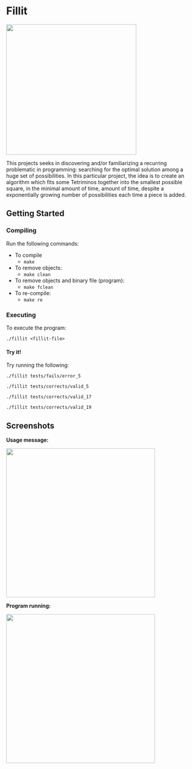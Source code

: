 # Fillit


<img src="https://raw.githubusercontent.com/jraleman/42_Fillit/master/resources/fillit-finalmark.png" width="350" />

This projects seeks in discovering and/or familiarizing a recurring problematic
in programming: searching for the optimal solution among a huge set of
possibilities. In this particular project, the idea is to create an algorithm
which fits some Tetriminos together into the smallest possible square, in the
minimal amount of time, amount of time, despite a exponentially growing
number of possibilities each time a piece is added.

## Getting Started

### Compiling

Run the following commands:

* To compile
	- `make`
* To remove objects:
	- `make clean`
* To remove objects and binary file (program):
	- `make fclean`
* To re-compile:
	- `make re`

### Executing

To execute the program:

`./fillit <fillit-file>`

#### Try it!

Try running the following:

`./fillit tests/fails/error_5`

`./fillit tests/corrects/valid_5`

`./fillit tests/corrects/valid_17`

`./fillit tests/corrects/valid_19`

## Screenshots

**Usage message:**

<img src="https://raw.githubusercontent.com/jraleman/42_Fillit/master/resources/fillit-screenshot01.png" width="400" />

**Program running:**

<img src="https://raw.githubusercontent.com/jraleman/42_Fillit/master/resources/fillit-screenshot02.png" width="400" />
